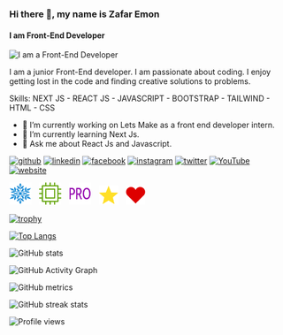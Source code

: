 ### Hi there 👋, my name is Zafar Emon
#### I am Front-End Developer
![I am a Front-End Developer](https://pbs.twimg.com/profile_banners/1120668899383619585/1655994287/1080x360)

I am a junior Front-End developer. I am passionate about coding. I enjoy getting lost in the code and finding creative solutions to problems.

Skills: NEXT JS - REACT JS - JAVASCRIPT - BOOTSTRAP - TAILWIND - HTML - CSS

- 🔭 I’m currently working on Lets Make as a front end developer intern. 
- 🌱 I’m currently learning Next Js.
- 💬 Ask me about React Js and Javascript.


[<img src='https://cdn.jsdelivr.net/npm/simple-icons@3.0.1/icons/github.svg' alt='github' height='40'>](https://github.com/zafaremon20)  [<img src='https://cdn.jsdelivr.net/npm/simple-icons@3.0.1/icons/linkedin.svg' alt='linkedin' height='40'>](https://www.linkedin.com/in/zafaremon/)  [<img src='https://cdn.jsdelivr.net/npm/simple-icons@3.0.1/icons/facebook.svg' alt='facebook' height='40'>](https://www.facebook.com/abuzafaremon)  [<img src='https://cdn.jsdelivr.net/npm/simple-icons@3.0.1/icons/instagram.svg' alt='instagram' height='40'>](https://www.instagram.com/abuzafaremon/)  [<img src='https://cdn.jsdelivr.net/npm/simple-icons@3.0.1/icons/twitter.svg' alt='twitter' height='40'>](https://twitter.com/abuzafaremon)  [<img src='https://cdn.jsdelivr.net/npm/simple-icons@3.0.1/icons/youtube.svg' alt='YouTube' height='40'>](https://www.youtube.com/channel/zafaremon)  [<img src='https://cdn.jsdelivr.net/npm/simple-icons@3.0.1/icons/icloud.svg' alt='website' height='40'>](https://zafaremon.netlify.app)  

<a href='https://archiveprogram.github.com/'><img src='https://raw.githubusercontent.com/acervenky/animated-github-badges/master/assets/acbadge.gif' width='40' height='40'></a> <a href='https://docs.github.com/en/developers'><img src='https://raw.githubusercontent.com/acervenky/animated-github-badges/master/assets/devbadge.gif' width='40' height='40'></a> <a href='https://github.com/pricing'><img src='https://raw.githubusercontent.com/acervenky/animated-github-badges/master/assets/pro.gif' width='40' height='40'></a> <a href='https://stars.github.com/'><img src='https://raw.githubusercontent.com/acervenky/animated-github-badges/master/assets/starbadge.gif' width='35' height='35'></a> <a href='https://docs.github.com/en/github/supporting-the-open-source-community-with-github-sponsors'><img src='https://raw.githubusercontent.com/acervenky/animated-github-badges/master/assets/sponsorbadge.gif' width='35' height='35'></a> 

[![trophy](https://github-profile-trophy.vercel.app/?username=zafaremon20)](https://github.com/ryo-ma/github-profile-trophy)

[![Top Langs](https://github-readme-stats.vercel.app/api/top-langs/?username=zafaremon20)](https://github.com/anuraghazra/github-readme-stats)

![GitHub stats](https://github-readme-stats.vercel.app/api?username=zafaremon20&show_icons=true&count_private=true)  

![GitHub Activity Graph](https://activity-graph.herokuapp.com/graph?username=zafaremon20)  

![GitHub metrics](https://metrics.lecoq.io/zafaremon20)  

![GitHub streak stats](https://streak-stats.demolab.com/?user=zafaremon20)  

![Profile views](https://gpvc.arturio.dev/zafaremon20)  
